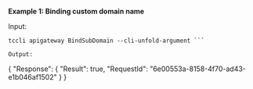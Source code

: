 **Example 1: Binding custom domain name**



Input: 

```
tccli apigateway BindSubDomain --cli-unfold-argument ```

Output: 
```
{
    "Response": {
        "Result": true,
        "RequestId": "6e00553a-8158-4f70-ad43-e1b046af1502"
    }
}
```

